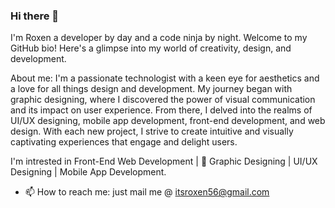 ### Hi there 👋
I'm Roxen a developer by day and a code ninja by night. 
Welcome to my GitHub bio! Here's a glimpse into my world of creativity, design, and development.

About me: I'm a passionate technologist with a keen eye for aesthetics and a love for all things design and development. My journey began with graphic designing, where I discovered the power of visual communication and its impact on user experience. From there, I delved into the realms of UI/UX designing, mobile app development, front-end development, and web design. With each new project, I strive to create intuitive and visually captivating experiences that engage and delight users. 

I'm intrested in Front-End Web Development | 🎨 Graphic Designing | UI/UX Designing | Mobile App Development.
- 📫 How to reach me: just mail me @ itsroxen56@gmail.com

